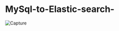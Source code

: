 # MySql-to-Elastic-search-
![Capture](https://user-images.githubusercontent.com/39345855/99355586-8d7d8e80-2876-11eb-9f85-caa80df2d247.JPG)
